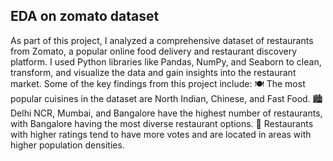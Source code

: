 ## EDA on zomato dataset

As part of this project, I analyzed a comprehensive dataset of restaurants from Zomato, a popular online food delivery and restaurant discovery platform. I used Python libraries like Pandas, NumPy, and Seaborn to clean, transform, and visualize the data and gain insights into the restaurant market.
Some of the key findings from this project include:
🍽️ The most popular cuisines in the dataset are North Indian, Chinese, and Fast Food.
🏙️ Delhi NCR, Mumbai, and Bangalore have the highest number of restaurants, with Bangalore having the most diverse restaurant options.
🌟 Restaurants with higher ratings tend to have more votes and are located in areas with higher population densities.
